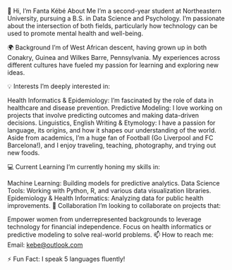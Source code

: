 👋 Hi, I’m Fanta Kébé
About Me
I’m a second-year student at Northeastern University, pursuing a B.S. in Data Science and Psychology. I’m passionate about the intersection of both fields, particularly how technology can be used to promote mental health and well-being.

🌍 Background
I’m of West African descent, having grown up in both Conakry, Guinea and Wilkes Barre, Pennsylvania. My experiences across different cultures have fueled my passion for learning and exploring new ideas.

💡 Interests
I’m deeply interested in:

Health Informatics & Epidemiology: I’m fascinated by the role of data in healthcare and disease prevention.
Predictive Modeling: I love working on projects that involve predicting outcomes and making data-driven decisions.
Linguistics, English Writing & Etymology: I have a passion for language, its origins, and how it shapes our understanding of the world.
Aside from academics, I’m a huge fan of Football (Go Liverpool and FC Barcelona!), and I enjoy traveling, teaching, photography, and trying out new foods.

💻 Current Learning
I’m currently honing my skills in:

Machine Learning: Building models for predictive analytics.
Data Science Tools: Working with Python, R, and various data visualization libraries.
Epidemiology & Health Informatics: Analyzing data for public health improvements.
🤝 Collaboration
I’m looking to collaborate on projects that:

Empower women from underrepresented backgrounds to leverage technology for financial independence.
Focus on health informatics or predictive modeling to solve real-world problems.
📫 How to reach me:
Email: kebe@outlook.com

⚡ Fun Fact:
I speak 5 languages fluently!
